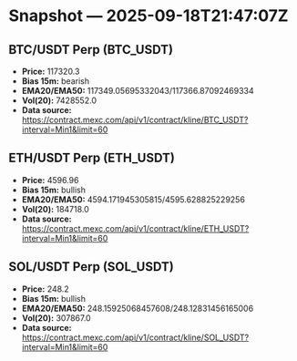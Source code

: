 # Snapshot — 2025-09-18T21:47:07Z

## BTC/USDT Perp (BTC_USDT)
- **Price:** 117320.3
- **Bias 15m:** bearish
- **EMA20/EMA50:** 117349.05695332043/117366.87092469334
- **Vol(20):** 7428552.0
- **Data source:** https://contract.mexc.com/api/v1/contract/kline/BTC_USDT?interval=Min1&limit=60

## ETH/USDT Perp (ETH_USDT)
- **Price:** 4596.96
- **Bias 15m:** bullish
- **EMA20/EMA50:** 4594.171945305815/4595.628825229256
- **Vol(20):** 184718.0
- **Data source:** https://contract.mexc.com/api/v1/contract/kline/ETH_USDT?interval=Min1&limit=60

## SOL/USDT Perp (SOL_USDT)
- **Price:** 248.2
- **Bias 15m:** bullish
- **EMA20/EMA50:** 248.15925068457608/248.12831456165006
- **Vol(20):** 307867.0
- **Data source:** https://contract.mexc.com/api/v1/contract/kline/SOL_USDT?interval=Min1&limit=60
